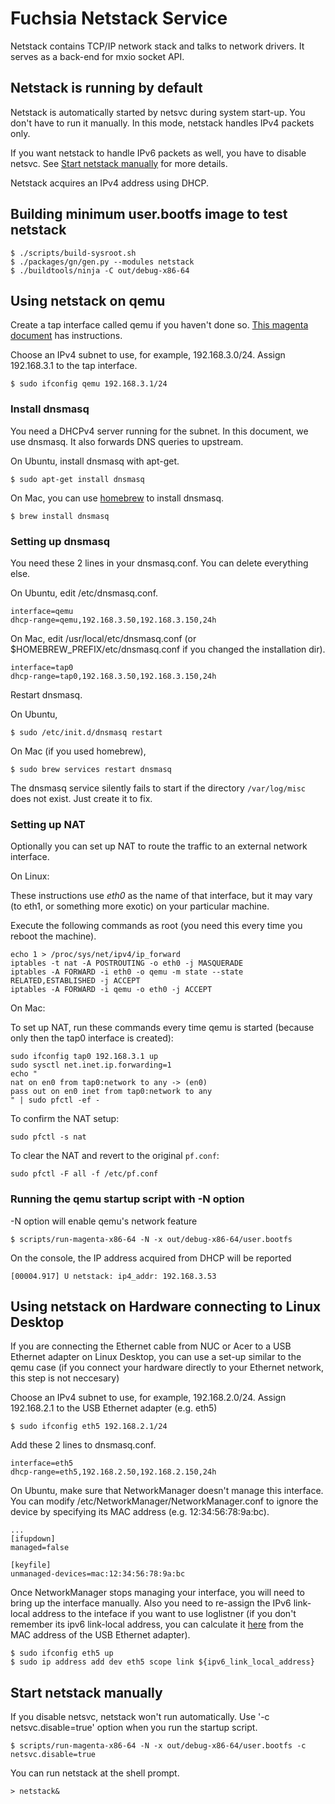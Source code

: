# Fuchsia Netstack Service

Netstack contains TCP/IP network stack and talks to network drivers.
It serves as a back-end for mxio socket API.

## Netstack is running by default

Netstack is automatically started by netsvc during system start-up.
You don't have to run it manually.
In this mode, netstack handles IPv4 packets only.

If you want netstack to handle IPv6 packets as well, you have to disable netsvc.
See [Start netstack manually](#Start-netstack-manually) for more details.

Netstack acquires an IPv4 address using DHCP.

## Building minimum user.bootfs image to test netstack

```
$ ./scripts/build-sysroot.sh
$ ./packages/gn/gen.py --modules netstack
$ ./buildtools/ninja -C out/debug-x86-64
```

## Using netstack on qemu

Create a tap interface called qemu if you haven't done so.
[This magenta document](https://fuchsia.googlesource.com/magenta/+/master/docs/qemu.md#Enabling-Networking-under-Qemu-x86_64-only) has instructions.

Choose an IPv4 subnet to use, for example, 192.168.3.0/24.
Assign 192.168.3.1 to the tap interface.

```
$ sudo ifconfig qemu 192.168.3.1/24
```

### Install dnsmasq

You need a DHCPv4 server running for the subnet.
In this document, we use dnsmasq.
It also forwards DNS queries to upstream.

On Ubuntu, install dnsmasq with apt-get.

```
$ sudo apt-get install dnsmasq
```

On Mac, you can use [homebrew](http://brew.sh) to install dnsmasq.

```
$ brew install dnsmasq
```

### Setting up dnsmasq

You need these 2 lines in your dnsmasq.conf. You can delete everything else.

On Ubuntu, edit /etc/dnsmasq.conf.

```
interface=qemu
dhcp-range=qemu,192.168.3.50,192.168.3.150,24h
```

On Mac, edit /usr/local/etc/dnsmasq.conf
(or $HOMEBREW_PREFIX/etc/dnsmasq.conf if you changed the installation dir).

```
interface=tap0
dhcp-range=tap0,192.168.3.50,192.168.3.150,24h
```

Restart dnsmasq.

On Ubuntu,

```
$ sudo /etc/init.d/dnsmasq restart
```

On Mac (if you used homebrew),

```
$ sudo brew services restart dnsmasq
```

The dnsmasq service silently fails to start if the directory `/var/log/misc`
does not exist. Just create it to fix.

### Setting up NAT

Optionally you can set up NAT to route the traffic to an external
network interface.

On Linux:

These instructions use *eth0* as the name of that interface, but it may vary (to
eth1, or something more exotic) on your particular machine.

Execute the following commands as root (you need this every time you
reboot the machine).

```
echo 1 > /proc/sys/net/ipv4/ip_forward
iptables -t nat -A POSTROUTING -o eth0 -j MASQUERADE
iptables -A FORWARD -i eth0 -o qemu -m state --state RELATED,ESTABLISHED -j ACCEPT
iptables -A FORWARD -i qemu -o eth0 -j ACCEPT
```

On Mac:

To set up NAT, run these commands every time qemu is started (because only then
the tap0 interface is created):

```
sudo ifconfig tap0 192.168.3.1 up
sudo sysctl net.inet.ip.forwarding=1
echo "
nat on en0 from tap0:network to any -> (en0)
pass out on en0 inet from tap0:network to any
" | sudo pfctl -ef -
```

To confirm the NAT setup:

```
sudo pfctl -s nat
```

To clear the NAT and revert to the original `pf.conf`:

```
sudo pfctl -F all -f /etc/pf.conf
```

### Running the qemu startup script with -N option

-N option will enable qemu's network feature

```
$ scripts/run-magenta-x86-64 -N -x out/debug-x86-64/user.bootfs
```

On the console, the IP address acquired from DHCP will be reported

```
[00004.917] U netstack: ip4_addr: 192.168.3.53
```

## Using netstack on Hardware connecting to Linux Desktop

If you are connecting the Ethernet cable from NUC or Acer to a USB
Ethernet adapter on Linux Desktop, you can use a set-up similar to the
qemu case (if you connect your hardware directly to your Ethernet
network, this step is not neccesary)

Choose an IPv4 subnet to use, for example, 192.168.2.0/24.
Assign 192.168.2.1 to the USB Ethernet adapter (e.g. eth5)

```
$ sudo ifconfig eth5 192.168.2.1/24
```

Add these 2 lines to dnsmasq.conf.

```
interface=eth5
dhcp-range=eth5,192.168.2.50,192.168.2.150,24h
```

On Ubuntu, make sure that NetworkManager doesn't manage this interface.
You can modify /etc/NetworkManager/NetworkManager.conf to ignore the device
by specifying its MAC address (e.g. 12:34:56:78:9a:bc).

```
...
[ifupdown]
managed=false

[keyfile]
unmanaged-devices=mac:12:34:56:78:9a:bc
```

Once NetworkManager stops managing your interface, you will need to
bring up the interface manually. Also you need to re-assign the IPv6
link-local address to the inteface if you want to use loglistner (if
you don't remember its ipv6 link-local address, you can calculate
it [here](http://ben.akrin.com/?p=1347) from the MAC address of the
USB Ethernet adapter).

```
$ sudo ifconfig eth5 up
$ sudo ip address add dev eth5 scope link ${ipv6_link_local_address}
```

## Start netstack manually

If you disable netsvc, netstack won't run automatically.
Use '-c netsvc.disable=true' option when you run the startup script.

```
$ scripts/run-magenta-x86-64 -N -x out/debug-x86-64/user.bootfs -c netsvc.disable=true
```

You can run netstack at the shell prompt.

```
> netstack&
```
